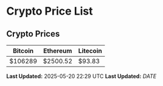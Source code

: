 # Crypto Price List

## Crypto Prices
| Bitcoin | Ethereum | Litecoin |
| ------- | -------- | -------- |
| $106289 | $2500.52 | $93.83 |
**Last Updated:** 2025-05-20 22:29 UTC
**Last Updated:** $DATE$
